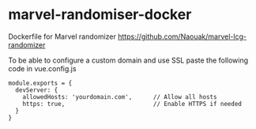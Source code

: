 # marvel-randomiser-docker
Dockerfile for Marvel randomizer https://github.com/Naouak/marvel-lcg-randomizer

To be able to configure a custom domain and use SSL paste the following code in vue.config.js

```
module.exports = {
  devServer: {
    allowedHosts: 'yourdomain.com',      // Allow all hosts
    https: true,                         // Enable HTTPS if needed
  }
}
```
